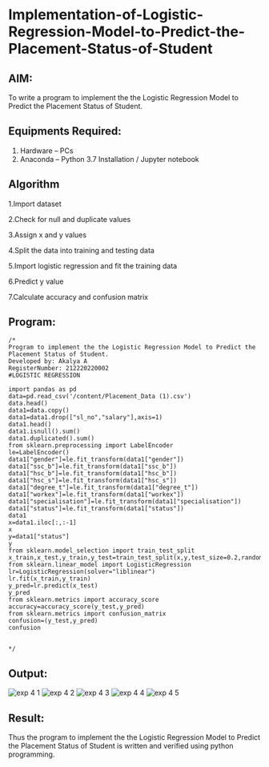# Implementation-of-Logistic-Regression-Model-to-Predict-the-Placement-Status-of-Student

## AIM:
To write a program to implement the the Logistic Regression Model to Predict the Placement Status of Student.

## Equipments Required:
1. Hardware – PCs
2. Anaconda – Python 3.7 Installation / Jupyter notebook

## Algorithm
1.Import dataset

2.Check for null and duplicate values

3.Assign x and y values

4.Split the data into training and testing data

5.Import logistic regression and fit the training data

6.Predict y value

7.Calculate accuracy and confusion matrix

## Program:
```
/*
Program to implement the the Logistic Regression Model to Predict the Placement Status of Student.
Developed by: Akalya A
RegisterNumber: 212220220002
#LOGISTIC REGRESSION

import pandas as pd
data=pd.read_csv('/content/Placement_Data (1).csv')
data.head()
data1=data.copy()
data1=data1.drop(["sl_no","salary"],axis=1)
data1.head()
data1.isnull().sum()
data1.duplicated().sum()
from sklearn.preprocessing import LabelEncoder
le=LabelEncoder()
data1["gender"]=le.fit_transform(data1["gender"])
data1["ssc_b"]=le.fit_transform(data1["ssc_b"])
data1["hsc_b"]=le.fit_transform(data1["hsc_b"])
data1["hsc_s"]=le.fit_transform(data1["hsc_s"])
data1["degree_t"]=le.fit_transform(data1["degree_t"])
data1["workex"]=le.fit_transform(data1["workex"])
data1["specialisation"]=le.fit_transform(data1["specialisation"])
data1["status"]=le.fit_transform(data1["status"])
data1
x=data1.iloc[:,:-1]
x
y=data1["status"]
y
from sklearn.model_selection import train_test_split
x_train,x_test,y_train,y_test=train_test_split(x,y,test_size=0.2,random_state=0)
from sklearn.linear_model import LogisticRegression
lr=LogisticRegression(solver="liblinear")
lr.fit(x_train,y_train)
y_pred=lr.predict(x_test)
y_pred
from sklearn.metrics import accuracy_score
accuracy=accuracy_score(y_test,y_pred)
from sklearn.metrics import confusion_matrix
confusion=(y_test,y_pred)
confusion


*/
```

## Output:
![exp 4 1](https://user-images.githubusercontent.com/114275126/201042704-1111ec4d-f963-4636-81aa-9d5840f000d5.PNG)
![exp 4 2](https://user-images.githubusercontent.com/114275126/201042709-a4e07533-a067-46bc-b6b4-13b71f745edf.PNG)
![exp 4 3](https://user-images.githubusercontent.com/114275126/201042721-97e36cd8-9d7c-4abf-aee8-0f7e9c5279b0.PNG)
![exp 4 4](https://user-images.githubusercontent.com/114275126/201042742-b59322b6-9795-4bc1-a618-6db012ad48ce.PNG)
![exp 4 5](https://user-images.githubusercontent.com/114275126/201042760-b7283507-72f6-455d-bbe1-a79a34163a8b.PNG)






## Result:
Thus the program to implement the the Logistic Regression Model to Predict the Placement Status of Student is written and verified using python programming.
